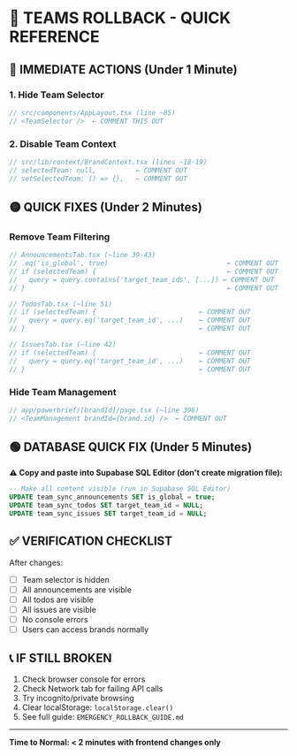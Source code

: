 # 🚨 TEAMS ROLLBACK - QUICK REFERENCE

## 🔴 IMMEDIATE ACTIONS (Under 1 Minute)

### 1. Hide Team Selector
```typescript
// src/components/AppLayout.tsx (line ~85)
// <TeamSelector />  ← COMMENT THIS OUT
```

### 2. Disable Team Context
```typescript
// src/lib/context/BrandContext.tsx (lines ~18-19)
// selectedTeam: null,          ← COMMENT OUT
// setSelectedTeam: () => {},   ← COMMENT OUT
```

## 🟡 QUICK FIXES (Under 2 Minutes)

### Remove Team Filtering
```typescript
// AnnouncementsTab.tsx (~line 39-43)
// .eq('is_global', true)                              ← COMMENT OUT
// if (selectedTeam) {                                 ← COMMENT OUT
//   query = query.contains('target_team_ids', [...]) ← COMMENT OUT
// }                                                   ← COMMENT OUT

// TodosTab.tsx (~line 51)
// if (selectedTeam) {                          ← COMMENT OUT
//   query = query.eq('target_team_id', ...)    ← COMMENT OUT
// }                                            ← COMMENT OUT

// IssuesTab.tsx (~line 42)
// if (selectedTeam) {                          ← COMMENT OUT
//   query = query.eq('target_team_id', ...)    ← COMMENT OUT
// }                                            ← COMMENT OUT
```

### Hide Team Management
```typescript
// app/powerbrief/[brandId]/page.tsx (~line 396)
// <TeamManagement brandId={brand.id} />  ← COMMENT OUT
```

## 🟢 DATABASE QUICK FIX (Under 5 Minutes)

**⚠️ Copy and paste into Supabase SQL Editor (don't create migration file):**

```sql
-- Make all content visible (run in Supabase SQL Editor)
UPDATE team_sync_announcements SET is_global = true;
UPDATE team_sync_todos SET target_team_id = NULL;
UPDATE team_sync_issues SET target_team_id = NULL;
```

## ✅ VERIFICATION CHECKLIST

After changes:
- [ ] Team selector is hidden
- [ ] All announcements are visible
- [ ] All todos are visible
- [ ] All issues are visible
- [ ] No console errors
- [ ] Users can access brands normally

## 📞 IF STILL BROKEN

1. Check browser console for errors
2. Check Network tab for failing API calls
3. Try incognito/private browsing
4. Clear localStorage: `localStorage.clear()`
5. See full guide: `EMERGENCY_ROLLBACK_GUIDE.md`

---
**Time to Normal: < 2 minutes with frontend changes only**